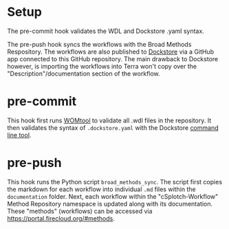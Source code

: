 # Setup

The pre-commit hook validates the WDL and Dockstore .yaml syntax. 

The pre-push hook syncs the workflows with the Broad Methods Respository. The workflows are also published to [Dockstore](https://dockstore.org/) via a GitHub app connected to this GitHub repository. The main drawback to Dockstore however, is importing the workflows into Terra won't copy over the "Description"/documentation section of the workflow.

# pre-commit

This hook first runs [WOMtool](https://cromwell.readthedocs.io/en/stable/WOMtool/) to validate all .wdl files in the repository. It then validates the syntax of `.dockstore.yaml` with the Dockstore [command line tool](https://docs.dockstore.org/en/stable/advanced-topics/dockstore-cli/yaml-command-line-validator-tool.html).

# pre-push

This hook runs the Python script `broad_methods_sync`. The script first copies the markdown for each workflow into individual `.md` files within the `documentation` folder. Next, each workflow within the "cSplotch-Workflow" Method Repository namespace is updated along with its documentation. These "methods" (workflows) can be accessed via https://portal.firecloud.org/#methods.